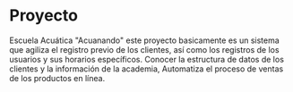 # Proyecto
Escuela Acuática "Acuanando"
este proyecto basicamente es un  sistema que agiliza el registro previo de los clientes, así
como los registros de los usuarios y sus horarios específicos. Conocer la estructura de datos
de los clientes y la información de la academia, Automatiza el proceso de ventas de los productos en línea.
